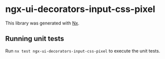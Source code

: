 # ngx-ui-decorators-input-css-pixel

This library was generated with [Nx](https://nx.dev).

## Running unit tests

Run `nx test ngx-ui-decorators-input-css-pixel` to execute the unit tests.
